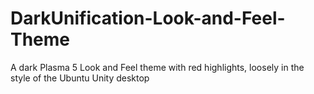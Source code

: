 # DarkUnification-Look-and-Feel-Theme
A dark Plasma 5 Look and Feel theme with red highlights, loosely in the style of the Ubuntu Unity desktop
